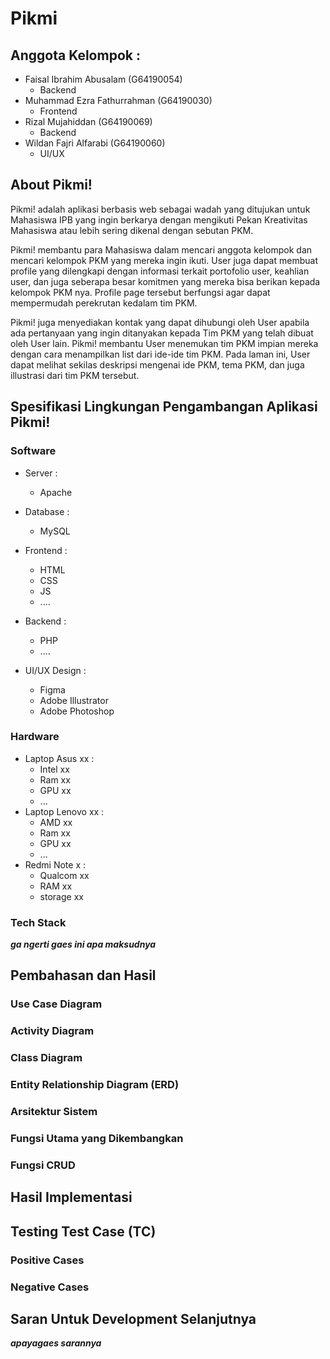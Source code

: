 # Pikmi

## Anggota Kelompok :
- Faisal Ibrahim Abusalam (G64190054)
  - Backend
- Muhammad Ezra Fathurrahman (G64190030)
  - Frontend
- Rizal Mujahiddan (G64190069)
  - Backend
- Wildan Fajri Alfarabi (G64190060)
  - UI/UX

## About Pikmi!
Pikmi! adalah aplikasi berbasis web sebagai wadah yang ditujukan 
untuk Mahasiswa IPB yang ingin berkarya dengan mengikuti 
Pekan Kreativitas Mahasiswa atau lebih sering dikenal dengan sebutan PKM.

Pikmi! membantu para Mahasiswa dalam mencari anggota kelompok dan mencari 
kelompok PKM yang mereka ingin ikuti. User juga dapat membuat profile yang
dilengkapi dengan informasi terkait portofolio user, keahlian user, dan juga 
seberapa besar komitmen yang mereka bisa berikan kepada kelompok PKM nya.
Profile page tersebut berfungsi agar dapat mempermudah perekrutan kedalam
tim PKM.

Pikmi! juga menyediakan kontak yang dapat dihubungi oleh User apabila ada 
pertanyaan yang ingin ditanyakan kepada Tim PKM yang telah dibuat oleh User lain.
Pikmi! membantu User menemukan tim PKM impian mereka dengan cara menampilkan
list dari ide-ide tim PKM. Pada laman ini, User dapat melihat sekilas deskripsi
mengenai ide PKM, tema PKM, dan juga illustrasi dari tim PKM tersebut. 

## Spesifikasi Lingkungan Pengambangan Aplikasi Pikmi!
### Software 
- Server :
  - Apache

- Database :
  - MySQL

- Frontend :
  - HTML
  - CSS
  - JS
  - ....

- Backend :
  - PHP
  - ....

- UI/UX Design :
  - Figma
  - Adobe Illustrator
  - Adobe Photoshop

### Hardware 
- Laptop Asus xx :
  - Intel xx
  - Ram xx
  - GPU xx
  - ...
- Laptop Lenovo xx :
  - AMD xx
  - Ram xx
  - GPU xx
  - ...
- Redmi Note x :
  - Qualcom xx
  - RAM xx
  - storage xx

### Tech Stack 
***ga ngerti gaes ini apa maksudnya***

## Pembahasan dan Hasil
### Use Case Diagram

### Activity Diagram

### Class Diagram

### Entity Relationship Diagram (ERD)

### Arsitektur Sistem

### Fungsi Utama yang Dikembangkan

### Fungsi CRUD

## Hasil Implementasi

## Testing Test Case (TC)
### Positive Cases

### Negative Cases

## Saran Untuk Development Selanjutnya
***apayagaes sarannya***

